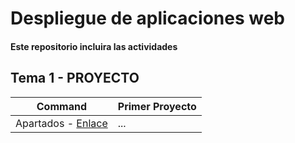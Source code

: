 # Despliegue de aplicaciones web
#### Este repositorio incluira las actividades

## Tema 1 - PROYECTO
| Command | Primer Proyecto |
| --- | --- |
| Apartados - [Enlace](https://github.com/Braeek/Prueba-despliegue/tree/main/Tema1) | ... |
